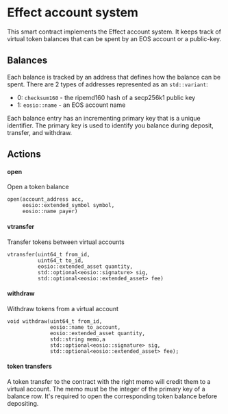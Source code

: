 # Effect account system

This smart contract implements the Effect account system. It keeps track of
virtual token balances that can be spent by an EOS account or a
public-key.

## Balances

Each balance is tracked by an address that defines how the balance can be
spent. There are 2 types of addresses represented as an `std::variant`:

- 0: `checksum160` - the ripemd160 hash of a secp256k1 public key
- 1: `eosio::name` - an EOS account name

Each balance entry has an incrementing primary key that is a unique
identifier. The primary key is used to identify you balance during deposit,
transfer, and withdraw.

## Actions

#### open
Open a token balance
```
open(account_address acc,
     eosio::extended_symbol symbol,
     eosio::name payer)
```

#### vtransfer
Transfer tokens between virtual accounts
```
vtransfer(uint64_t from_id,
          uint64_t to_id,
          eosio::extended_asset quantity,
          std::optional<eosio::signature> sig,
          std::optional<eosio::extended_asset> fee)
```

#### withdraw
Withdraw tokens from a virtual account
```
void withdraw(uint64_t from_id,
              eosio::name to_account,
              eosio::extended_asset quantity,
              std::string memo,a
              std::optional<eosio::signature> sig,
              std::optional<eosio::extended_asset> fee);
```

#### token transfers
A token transfer to the contract with the right memo will credit them to a
virtual account. The memo must be the integer of the primary key of a balance
row. It's required to open the corresponding token balance before depositing.
